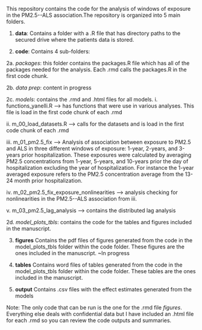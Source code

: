 
This repository contains the code for the analysis of windows of exposure in the PM2.5--ALS association.The repository is organized into 5 main folders.

1) **data**: 
Contains a folder with a .R file that has directory paths to the secured drive where the patients data is stored. 


2) **code**: 
Contains 4 sub-folders:

2a. *packages*: this folder contains the packages.R file which has all of the packages needed for the analysis. Each .rmd calls the packages.R in the first code chunk. 
 
2b. *data prep*: content in progress
 
2c. *models*: contains the .rmd and .html files for all models. 
    i. functions_yanelli.R  --> has functions that were use in various analyses. This file is load in the first code chunk of each .rmd
    
   ii. m_00_load_datasets.R --> calls for the datasets and is load in the first code chunk of each .rmd 
   
  iii. m_01_pm2.5_fix       --> Analysis of association between exposure to PM2.5 and ALS in three different windows of exposure: 1-year, 2-years, and 3-years prior hospitalization. These exposures were calculated by averaging PM2.5 concentrations from 1-year, 5-years, and 10-years prior the day of hospitalization excluding the year of hospitalization. For instance the 1-year averaged exposure refers to the PM2.5 concentration average from the 13-24 month prior hospitalization.
  
   iv. m_02_pm2.5_fix_exposure_nonlinearities --> analysis checking for nonlinearities in the PM2.5--ALS association from iii.
   
   v. m_03_pm2.5_lag_analysis --> contains the distributed lag analysis
   
2d. *model_plots_tbls*: contains the code for the tables and figures included in the manuscript. 
 
 
 
3) **figures** 
Contains the pdf files of figures generated from the code in the model_plots_tbls folder within the code folder. These figures are the ones included in the manuscript. ~In progress


4) **tables**
Contains word files of tables generated from the code in the model_plots_tbls folder within the code folder. These tables are the ones included in the manuscript.


5) **output**
Contains .csv files with the effect estimates generated from the models 


Note: The only code that can be run is the one for the .rmd file *figures*. Everything else deals with confidential data but I have included an .html file for each .rmd so you can review the code outputs and summaries. 
